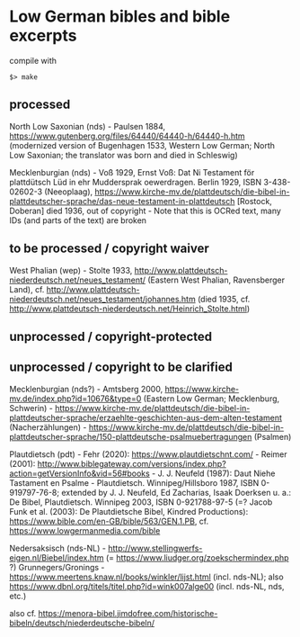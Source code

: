 # Low German bibles and bible excerpts

compile with

	$> make

## processed

North Low Saxonian (nds)
	- Paulsen 1884, https://www.gutenberg.org/files/64440/64440-h/64440-h.htm (modernized version of Bugenhagen 1533, Western Low German; North Low Saxonian; the translator was born and died in Schleswig)

Mecklenburgian (nds)
	- Voß 1929, Ernst Voß: Dat Ni Testament för plattdütsch Lüd in ehr Muddersprak oewerdragen. Berlin 1929, ISBN 3-438-02602-3 (Neeoplaag), https://www.kirche-mv.de/plattdeutsch/die-bibel-in-plattdeutscher-sprache/das-neue-testament-in-plattdeutsch [Rostock, Doberan]
	died 1936, out of copyright
	- Note that this is OCRed text, many IDs (and parts of the text) are broken

## to be processed / copyright waiver

West Phalian (wep)
	- Stolte 1933, http://www.plattdeutsch-niederdeutsch.net/neues_testament/ (Eastern West Phalian, Ravensberger Land), cf. http://www.plattdeutsch-niederdeutsch.net/neues_testament/johannes.htm (died 1935, cf. http://www.plattdeutsch-niederdeutsch.net/Heinrich_Stolte.html)

## unprocessed / copyright-protected

## unprocessed / copyright to be clarified

Mecklenburgian (nds?)
	- Amtsberg 2000, https://www.kirche-mv.de/index.php?id=10676&type=0 (Eastern Low German; Mecklenburg, Schwerin)
	- https://www.kirche-mv.de/plattdeutsch/die-bibel-in-plattdeutscher-sprache/erzaehlte-geschichten-aus-dem-alten-testament (Nacherzählungen)
	- https://www.kirche-mv.de/plattdeutsch/die-bibel-in-plattdeutscher-sprache/150-plattdeutsche-psalmuebertragungen (Psalmen)

Plautdietsch (pdt)
	- Fehr (2020): https://www.plautdietschnt.com/
	- Reimer (2001): http://www.biblegateway.com/versions/index.php?action=getVersionInfo&vid=56#books
	- J. J. Neufeld (1987): Daut Niehe Tastament en Psalme - Plautdietsch. Winnipeg/Hillsboro 1987, ISBN 0-919797-76-8; extended by 
	J. J. Neufeld, Ed Zacharias, Isaak Doerksen u. a.: De Bibel, Plautdietsch. Winnipeg 2003, ISBN 0-921788-97-5 (=? Jacob Funk et al. (2003): De Plautdietsche Bibel, Kindred Productions): https://www.bible.com/en-GB/bible/563/GEN.1.PB, cf. https://www.lowgermanmedia.com/bible

Nedersaksisch (nds-NL)
	- http://www.stellingwerfs-eigen.nl/Biebel/index.htm (= https://www.liudger.org/zoekschermindex.php ?) Grunnegers/Gronings
	- https://www.meertens.knaw.nl/books/winkler/lijst.html (incl. nds-NL); also https://www.dbnl.org/titels/titel.php?id=wink007alge00 (incl. nds-NL, nds, etc.)

also cf. https://menora-bibel.jimdofree.com/historische-bibeln/deutsch/niederdeutsche-bibeln/

